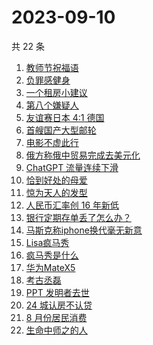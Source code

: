 # 2023-09-10

共 22 条

<!-- BEGIN ZHIHUSEARCH -->
<!-- 最后更新时间 Sun Sep 10 2023 21:11:43 GMT+0800 (China Standard Time) -->
1. [教师节祝福语](https://www.zhihu.com/search?q=教师节祝福语)
1. [负罪感健身](https://www.zhihu.com/search?q=负罪感健身)
1. [一个租房小建议](https://www.zhihu.com/search?q=一个租房小建议)
1. [第八个嫌疑人](https://www.zhihu.com/search?q=第八个嫌疑人)
1. [友谊赛日本 4:1 德国](https://www.zhihu.com/search?q=友谊赛日本%204:1%20德国)
1. [首艘国产大型邮轮](https://www.zhihu.com/search?q=首艘国产大型邮轮)
1. [电影不虚此行](https://www.zhihu.com/search?q=电影不虚此行)
1. [俄方称俄中贸易完成去美元化](https://www.zhihu.com/search?q=俄方称俄中贸易完成去美元化)
1. [ChatGPT 流量连续下滑](https://www.zhihu.com/search?q=ChatGPT%20流量连续下滑)
1. [恰到好处的母爱](https://www.zhihu.com/search?q=恰到好处的母爱)
1. [惊为天人的发型](https://www.zhihu.com/search?q=惊为天人的发型)
1. [人民币汇率创 16 年新低 ](https://www.zhihu.com/search?q=人民币汇率创%2016%20年新低%20)
1. [银行定期存单丢了怎么办？](https://www.zhihu.com/search?q=银行定期存单丢了怎么办？)
1. [马斯克称iphone换代毫无新意](https://www.zhihu.com/search?q=马斯克称iphone换代毫无新意)
1. [Lisa疯马秀](https://www.zhihu.com/search?q=Lisa疯马秀)
1. [疯马秀是什么](https://www.zhihu.com/search?q=疯马秀是什么)
1. [华为MateX5](https://www.zhihu.com/search?q=华为MateX5)
1. [考古丞磊](https://www.zhihu.com/search?q=考古丞磊)
1. [PPT 发明者去世](https://www.zhihu.com/search?q=PPT%20发明者去世)
1. [24 城认房不认贷](https://www.zhihu.com/search?q=24%20城认房不认贷)
1. [8 月份居民消费](https://www.zhihu.com/search?q=8%20月份居民消费)
1. [生命中师之的人](https://www.zhihu.com/search?q=生命中师之的人)
<!-- END ZHIHUSEARCH -->
